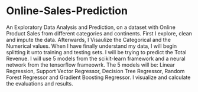 # Online-Sales-Prediction

An Exploratory Data Analysis and Prediction, on a dataset with Online Product Sales from different categories and continents.
First I explore, clean and impute the data.
Afterwards, I Visaulize the Categorical and the Numerical values.
When I have finally understand my data, I will begin splitting it unto training and testing sets.
I will be trying to predict the Total Revenue.
I will use 5 models from the scikit-learn framework and a neural network from the tensorflow frameowrk.
The 5 models will be: Linear Regression, Support Vector Regressor, Decision Tree Regressor,
Random Forest Regressor and Gradient Boosting Regressor.
I visualize and calculate the evaluations and results.
